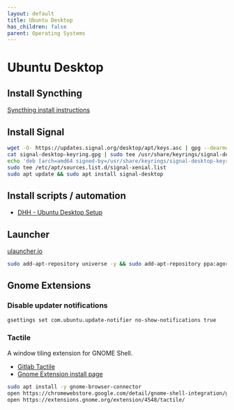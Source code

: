 ```yaml
---
layout: default
title: Ubuntu Desktop
has_children: false
parent: Operating Systems
---
```


# Ubuntu Desktop

## Install Syncthing

[Syncthing install instructions](apps/syncthing.md)

## Install Signal

```bash
wget -O- https://updates.signal.org/desktop/apt/keys.asc | gpg --dearmor > signal-desktop-keyring.gpg
cat signal-desktop-keyring.gpg | sudo tee /usr/share/keyrings/signal-desktop-keyring.gpg > /dev/null
echo 'deb [arch=amd64 signed-by=/usr/share/keyrings/signal-desktop-keyring.gpg] https://updates.signal.org/desktop/apt xenial main' |\
sudo tee /etc/apt/sources.list.d/signal-xenial.list
sudo apt update && sudo apt install signal-desktop
```

## Install scripts / automation

- [DHH - Ubuntu Desktop Setup](https://gist.github.com/dhh/159b129f511f76db3ae8adb463f70d05)

## Launcher

[ulauncher.io](https://ulauncher.io/)

```bash
sudo add-apt-repository universe -y && sudo add-apt-repository ppa:agornostal/ulauncher -y && sudo apt update && sudo apt install ulauncher
```


## Gnome Extensions

### Disable updater notifications

```bash
gsettings set com.ubuntu.update-notifier no-show-notifications true
```

### Tactile

A window tiling extension for GNOME Shell.

- [Gitlab Tactile](https://gitlab.com/lundal/tactile)
- [Gnome Extension install page](https://extensions.gnome.org/extension/4548/tactile/)

```bash
sudo apt install -y gnome-browser-connector
open https://chromewebstore.google.com/detail/gnome-shell-integration/gphhapmejobijbbhgpjhcjognlahblep
open https://extensions.gnome.org/extension/4548/tactile/
```

